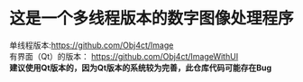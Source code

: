 # 这是一个多线程版本的数字图像处理程序  
单线程版本:https://github.com/Obj4ct/Image
<br>
有界面（Qt）的版本： https://github.com/Obj4ct/ImageWithUI
<br>
<strong>建议使用Qt版本的，因为Qt版本的系统较为完善，此仓库代码可能存在Bug<strong/>
